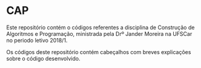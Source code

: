 # CAP
Este repositório contém o códigos referentes a disciplina de Construção de Algoritmos e Programação, ministrada pela Drº Jander Moreira na UFSCar no periodo letivo 2018/1.

Os códigos deste repositório contém cabeçalhos com breves explicações sobre o código desenvolvido.
